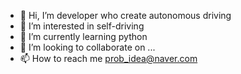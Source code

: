 - 👋 Hi, I’m developer who create autonomous driving
- 👀 I’m interested in self-driving
- 🌱 I’m currently learning python
- 💞️ I’m looking to collaborate on ...
- 📫 How to reach me prob_idea@naver.com

<!---
cic10/cic10 is a ✨ special ✨ repository because its `README.md` (this file) appears on your GitHub profile.
You can click the Preview link to take a look at your changes.
--->

